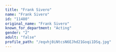 ```yaml
---
title: "Frank Sivero"
name: "Frank Sivero"
id: "11480"
original_name: "Frank Sivero"
known_for_department: "Acting"
gender: "2"
adult: "false"
profile_path: "/eqvhj0iNtcsN6EJhd21Goqi1DSq.jpg"
---
```


